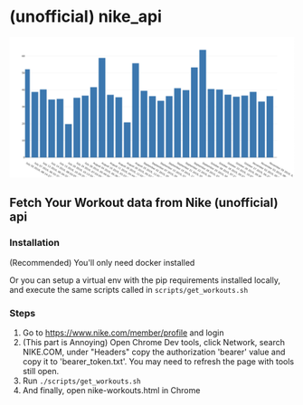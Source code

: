 # (unofficial) nike_api

![Nike Workout Data Example](Images/workouts-example.png)
## Fetch Your Workout data from Nike (unofficial) api

### Installation
(Recommended) You'll only need docker installed

Or you can setup a virtual env with the pip requirements installed locally, and execute the same scripts called in `scripts/get_workouts.sh`

### Steps
1.  Go to https://www.nike.com/member/profile and login
1.  (This part is Annoying) Open Chrome Dev tools, click Network, search NIKE.COM, under "Headers" copy the authorization 'bearer' value and copy it to 'bearer_token.txt'. You may need to refresh the page with tools still open.
1.  Run `./scripts/get_workouts.sh`
1.  And finally, open nike-workouts.html in Chrome
